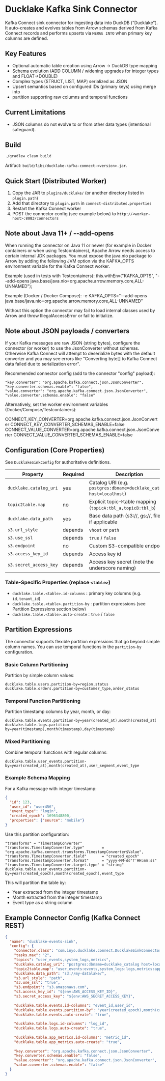 # Ducklake Kafka Sink Connector

Kafka Connect sink connector for ingesting data into DuckDB ("Ducklake"). It auto-creates and evolves tables from Arrow schemas derived from Kafka Connect records and performs upserts via `MERGE INTO` when primary key columns are defined.

## Key Features
- Optional automatic table creation using Arrow -> DuckDB type mapping
- Schema evolution (ADD COLUMN / widening upgrades for integer types and FLOAT→DOUBLE)
- Complex types (STRUCT, LIST, MAP) serialized as JSON
- Upsert semantics based on configured IDs (primary keys) using merge into
- partition supporting raw columns and temporal functions

## Current Limitations
- JSON columns do not evolve to or from other data types (intentional safeguard).

## Build
```bash
./gradlew clean build
```
Artifact: `build/libs/ducklake-kafka-connect-<version>.jar`.

## Quick Start (Distributed Worker)
1. Copy the JAR to `plugins/ducklake/` (or another directory listed in `plugin.path`)
2. Add that directory to `plugin.path` in `connect-distributed.properties`
3. Restart the Kafka Connect worker
4. POST the connector config (see example below) to `http://<worker-host>:8083/connectors`

## Note about Java 11+ / --add-opens
When running the connector on Java 11 or newer (for example in Docker containers or when using Testcontainers), Apache Arrow needs access to certain internal JDK packages. You must expose the java.nio package to Arrow by adding the following JVM option via the KAFKA_OPTS environment variable for the Kafka Connect worker.

Example (used in tests with Testcontainers):
this.withEnv("KAFKA_OPTS", "--add-opens java.base/java.nio=org.apache.arrow.memory.core,ALL-UNNAMED");

Example (Docker / Docker Compose):
-e KAFKA_OPTS="--add-opens java.base/java.nio=org.apache.arrow.memory.core,ALL-UNNAMED"

Without this option the connector may fail to load internal classes used by Arrow and throw IllegalAccessError or fail to initialize.

## Note about JSON payloads / converters
If your Kafka messages are raw JSON (string bytes), configure the connector (or worker) to use the JsonConverter without schemas. Otherwise Kafka Connect will attempt to deserialize bytes with the default converter and you may see errors like "Converting byte[] to Kafka Connect data failed due to serialization error".

Recommended connector config (add to the connector "config" payload):
```
"key.converter": "org.apache.kafka.connect.json.JsonConverter",
"key.converter.schemas.enable": "false",
"value.converter": "org.apache.kafka.connect.json.JsonConverter",
"value.converter.schemas.enable": "false"
```
Alternatively, set the worker environment variables (Docker/Compose/Testcontainers):

CONNECT_KEY_CONVERTER=org.apache.kafka.connect.json.JsonConverter
CONNECT_KEY_CONVERTER_SCHEMAS_ENABLE=false
CONNECT_VALUE_CONVERTER=org.apache.kafka.connect.json.JsonConverter
CONNECT_VALUE_CONVERTER_SCHEMAS_ENABLE=false

## Configuration (Core Properties)
See `DucklakeSinkConfig` for authoritative definitions.

| Property               | Required | Description                                                          |
|------------------------|----------|----------------------------------------------------------------------|
| `ducklake.catalog_uri` | yes      | Catalog URI (e.g. `postgres:dbname=ducklake_catalog host=localhost`) |
| `topic2table.map`      | no       | Explicit topic→table mapping (`topicA:tbl_a,topicB:tbl_b`)           |
| `ducklake.data_path`   | yes      | Base data path (s3://, gs://, file://) if applicable                 |
| `s3.url_style`         | depends  | `vhost` or `path`                                                    |
| `s3.use_ssl`           | depends  | `true` / `false`                                                     |
| `s3.endpoint`          | no       | Custom S3-compatible endpoint                                        |
| `s3.access_key_id`     | depends  | Access key id                                                        |
| `s3.secret_access_key` | depends  | Access key secret (note the underscore naming)                       |

### Table-Specific Properties (replace `<table>`)
- `ducklake.table.<table>.id-columns` : primary key columns (e.g. `id,tenant_id`)
- `ducklake.table.<table>.partition-by` : partition expressions (see Partition Expressions section below)
- `ducklake.table.<table>.auto-create` : `true` / `false`

## Partition Expressions

The connector supports flexible partition expressions that go beyond simple column names. You can use temporal functions in the `partition-by` configuration.

### Basic Column Partitioning
Partition by simple column values:
```
ducklake.table.users.partition-by=region,status
ducklake.table.orders.partition-by=customer_type,order_status
```

### Temporal Function Partitioning
Partition timestamp columns by year, month, or day:
```
ducklake.table.events.partition-by=year(created_at),month(created_at)
ducklake.table.logs.partition-by=year(timestamp),month(timestamp),day(timestamp)
```

### Mixed Partitioning
Combine temporal functions with regular columns:
```
ducklake.table.user_events.partition-by=year(created_at),month(created_at),user_segment,event_type
```

### Example Schema Mapping
For a Kafka message with integer timestamp:
```json
{
  "id": 123,
  "user_id": "user456",
  "event_type": "login",
  "created_epoch": 1696348800,
  "properties": {"source": "mobile"}
}
```

Use this partition configuration:
```
"transforms" = "TimestampConverter"
"transforms.TimestampConverter.type"        = "org.apache.kafka.connect.transforms.TimestampConverter$Value",
"transforms.TimestampConverter.field"       = "created_epoch"
"transforms.TimestampConverter.format"      = "yyyy-MM-dd'T'HH:mm:ss"
"transforms.TimestampConverter.target.type" = "string"     
ducklake.table.user_events.partition-by=year(created_epoch),month(created_epoch),event_type
```

This will partition the table by:
- Year extracted from the integer timestamp
- Month extracted from the integer timestamp  
- Event type as a string column

## Example Connector Config (Kafka Connect REST)

```json
{
  "name": "ducklake-events-sink",
  "config": {
    "connector.class": "com.inyo.ducklake.connect.DucklakeSinkConnector",
    "tasks.max": "2",
    "topics": "user_events,system_logs,metrics",
    "ducklake.catalog_uri": "postgres:dbname=ducklake_catalog host=localhost user=duck password=duck",
    "topic2table.map": "user_events:events,system_logs:logs,metrics:app_metrics",
    "ducklake.data_path": "s3://my-datalake/",
    "s3.url_style": "path",
    "s3.use_ssl": "true",
    "s3.endpoint": "s3.amazonaws.com",
    "s3.access_key_id": "${env:AWS_ACCESS_KEY_ID}",
    "s3.secret_access_key": "${env:AWS_SECRET_ACCESS_KEY}",
    
    "ducklake.table.events.id-columns": "event_id,user_id",
    "ducklake.table.events.partition-by": "year(created_epoch),month(created_epoch),event_type",
    "ducklake.table.events.auto-create": "true",
    
    "ducklake.table.logs.id-columns": "log_id",
    "ducklake.table.logs.auto-create": "true",
    
    "ducklake.table.app_metrics.id-columns": "metric_id",
    "ducklake.table.app_metrics.auto-create": "true",
    
    "key.converter": "org.apache.kafka.connect.json.JsonConverter",
    "key.converter.schemas.enable": "false",
    "value.converter": "org.apache.kafka.connect.json.JsonConverter",
    "value.converter.schemas.enable": "false"
  }
}
```
